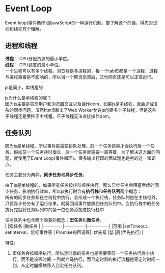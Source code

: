 # Event Loop
Event loop(事件循环)是javaScript的一种运行机制。要了解这个的话，得先对进程和线程有个理解。  

## 进程和线程  
**进程**： CPU分配资源的最小单位。  
**线程**： CPU调度的最小单位。  
一个进程可以有多个线程。浏览器是多进程的，每一个tab页都是一个进程，进程与进程直接是不影响的，所以当一个网页崩溃后，其他网页还是可以正常运行。  

js是同步，单线程的  

js为什么是单线程的呢？  
因为js主要是实现用户和浏览器交互以及操作dom，如果js是多线程，就会造成复杂的同步问题。虽然html5新出了Web Worker允许js创建多个子线程，但是这些子线程还是受控于主线程，且子线程无法直接操作dom。  

## 任务队列
因为js是单线程，所以事件是需要排队处理，前一个任务结束才会执行后一个任务，假如前一个任务耗时很长，后一个任务就需要一直等着，为了解决这方面的问题，就使用了Event Loop(事件循环)。很多输出打印的面试题也是考的这一知识点。  

任务主要分为两种，**同步任务**和**异步任务**。  

由于js是单线程的，如果所有任务按排队顺序执行，那么异步任务会阻塞后续的同步任务，影响执行效率，所以js执行时会有**执行栈**和**任务队列**两个概念：  
所有的同步任务都在主线程中执行，会形成一个执行栈，任务队列是在主线程外，只要异步任务有了运行结果，就将回调事件放置到任务队列中。当执行栈中的任务执行完就将任务队列中的第一位任务添加进执行栈中  

任务队列中包含两个重要的概念：**宏任务**和**微任务**。  
|         |宏任务      |微任务      |
|----------|-----------|-----------|
|范围     |setTimeout、setInterval、鼠标事件等 | Promise的回调等|
|优先级    |低         |高(优先执行) |

特性:  
1. 宏任务会按顺序执行，所以定时器的任务也是需要等前一个任务执行后才执行，而不是设置时间
一到就立马执行，而且定时器的执行流程是等定时时间一到，从定时器模块移入到宏任务队列。  
